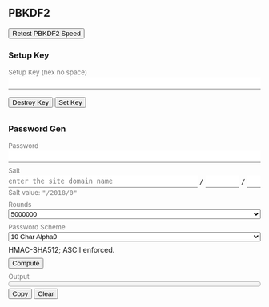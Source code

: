 ## PBKDF2

<style>
  h3 {
    margin-bottom: 16px;
  }
  input.lower-input-text {
    text-transform: lowercase;
  }
  .fixed-width {
    font-family: monospace;
  }
  .status-text {
    color: #999;
  }
  .input-list {
    display: flex;
    flex-direction: column;
    margin-bottom: 32px;
  }
  .input-list > * {
    margin-bottom: 8px;
    flex: 1;
  }
  .input-list > :last-child {
    margin-bottom: 0;
  }
  .input-group {
    display: flex;
    flex-direction: column;
  }
  .input-group > .label, .bottom-panel {
    color: #777;
    font-size: 13px;
  }
  .input-group > .label {
    margin-bottom: 2px;
  }
  .input-group > .bottom-panel {
    margin-top: 2px;
  }
  .flex {
    display: flex;
    flex-wrap: wrap;
  }
  .flex > * {
    margin-right: 4px;
    align-self: center;
  }
  .flex > :last-child {
    margin-right: 0;
  }
  .flex > .fill {
    flex: 1;
  }
  .output-box {
    padding: 4px;
    border-radius: 4px;
    border: solid 1px #aaa;
    background-color: #f5f5f5;
    margin-bottom: 4px;
    color: #000;
  }
  .output-box > .status-text {
    user-select: none;
  }
  input {
    border: 0 none;
    outline: none;
    border-bottom: 1px solid #777;
    padding: 4px 0;
  }
  input[disabled] {
    padding: 4px;
    background-color: #eee;
  }
</style>

<button id="test-speed" ow-bind-prop="disabled=hashBusy">Retest PBKDF2 Speed</button>

### Setup Key

<div class="input-list">
  <label class="input-group">
    <span class="label">Setup Key (hex no space)</span>
    <input
        type="text"
        ow-bind-prop="placeholder=setup.keyStatus &#10; disabled=setupDisable"
        ow-model="setup.keyHex">
  </label>
  <div>
    <span
        ow-bind-text="!setup.busy ? setup.status : ''"
        class="status-text"></span>
    <span
        ow-bind-text="setup.busy ? setup.progress : ''"
        class="status-text"></span>
  </div>
  <div>
    <button
        id="destroy-setup-key"
        ow-bind-prop="disabled=hashBusy || (!setup.keyAvailable && !setup.storeError)">
      Destroy Key
    </button>
    <button
        id="set-setup-key"
        ow-bind-prop="disabled=hashBusy || setup.keyAvailable || setup.storeError">
      Set Key
    </button>
  </div>
</div>

### Password Gen

<div class="input-list">
  <label class="input-group">
    <span class="label">Password</span>
    <input
        type="password"
        ow-bind-prop="disabled=mainDisable &#10; placeholder=main.passwordStatus"
        ow-model="main.password">
  </label>

  <label class="input-group">
    <span class="label">Salt</span>
    <div class="flex">
      <input
          type="text"
          class="lower-input-text fixed-width fill"
          ow-model="main.salt.siteUser"
          ow-bind-prop="disabled=mainDisable"
          placeholder="Enter the site domain name">
      <span class="fixed-width">/</span>
      <input
          type="number"
          class="lower-input-text fixed-width"
          ow-model="main.salt.year"
          ow-bind-prop="disabled=mainDisable" style="width: 5em">
      <span class="fixed-width">/</span>
      <input
          type="number"
          class="lower-input-text fixed-width"
          ow-model="main.salt.revision"
          ow-bind-prop="disabled=mainDisable"
          min="0"
          style="width: 2em">
    </div>
    <span class="status-text bottom-panel">
      Salt value:
      <span class="fixed-width">
        "<span ow-bind-text="main.saltValue">/2018/0</span>"
      </span>
    </span>
  </label>
  <label class="input-group">
    <span class="label">Rounds</span>
    <select ow-model="main.roundsText" ow-bind-prop="disabled=mainDisable">
      <option value="5000000">5000000</option>
    </select>
  </label>
  <label class="input-group">
    <span class="label">Password Scheme</span>
    <select ow-model="main.passwordScheme" ow-bind-prop="disabled=mainDisable">
      <option value="CapitalNormalNum10">10 Char Alpha0</option>
      <option value="Num4">4-digit number</option>
      <option value="Num6">6-digit number</option>
    </select>
  </label>
  <div>HMAC-SHA512; ASCII enforced.</div>
  <div>
    <button
        id="compute"
        ow-bind-prop="disabled=hashBusy || mainDisable">
      Compute
    </button>
  </div>
  <div class="input-group">
    <span class="label">Output</span>
    <div class="fixed-width output-box">
      <span class="status-text" ow-bind-text="main.busy ? main.progress : ''"></span>
      <span id="output" ow-bind-text="main.output ? main.output : '\u00a0'"></span>
    </div>
    <div>
      <button id="copy-output" ow-bind-prop="disabled=main.output === ''">Copy</button>
      <button id="clear-output" ow-bind-prop="disabled=main.output === ''">
        Clear
        <span ow-bind-text="main.clearMsg"></span>
      </button>
    </div>
  </div>
</div>

<script src="index.js"></script>
